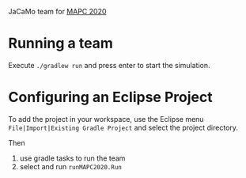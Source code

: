 JaCaMo team for [MAPC 2020](https://multiagentcontest.org/2020/)


# Running a team

Execute `./gradlew run` and press enter to start the simulation.

# Configuring an Eclipse Project

To add the project in your workspace, use the Eclipse menu `File|Import|Existing Gradle Project` and select the project directory.

Then
1. use gradle tasks to run the team
2. select and run `runMAPC2020.Run`
